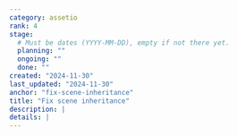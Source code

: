 ```yaml
---
category: assetio
rank: 4
stage:
  # Must be dates (YYYY-MM-DD), empty if not there yet.
  planning: ""
  ongoing: ""
  done: ""
created: "2024-11-30"
last_updated: "2024-11-30"
anchor: "fix-scene-inheritance"
title: "Fix scene inheritance"
description: |
details: |
---
```

